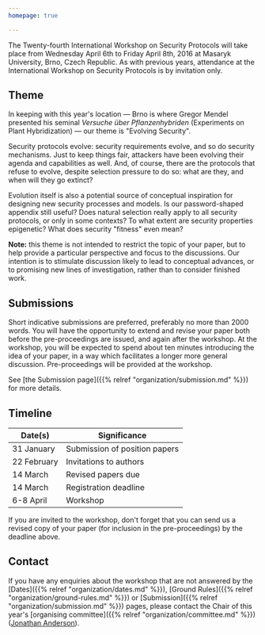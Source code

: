```yaml
---
homepage: true

---
```


The Twenty-fourth International Workshop on Security Protocols will take place
from Wednesday April 6th to Friday April 8th, 2016 at
Masaryk University, Brno, Czech Republic.
As with previous years, attendance at the
International Workshop on Security Protocols is by invitation only.

## Theme

In keeping with this year's location
— Brno is where Gregor Mendel presented his seminal
*Versuche über Pflanzenhybriden* (Experiments on Plant Hybridization) —
our theme is "Evolving Security".

Security protocols evolve: security requirements evolve, and so do security
mechanisms.
Just to keep things fair, attackers have been evolving their agenda and
capabilities as well.
And, of course, there are the protocols that refuse to evolve, despite selection
pressure to do so: what are they, and when will they go extinct?

Evolution itself is also a potential source of conceptual inspiration for
designing new security processes and models.
Is our password-shaped appendix still useful?
Does natural selection really apply to all security protocols, or only in some
contexts?
To what extent are security properties epigenetic?
What does security "fitness" even mean?

**Note:**
this theme is not intended to restrict the topic of your paper, but to help
provide a particular perspective and focus to the discussions.
Our intention is to stimulate discussion likely to lead to conceptual advances,
or to promising new lines of investigation, rather than to consider
finished work.


## Submissions

Short indicative submissions are preferred, preferably no more than 2000 words.
You will have the opportunity to extend and revise your paper both before the pre-proceedings are issued, and again after the workshop.
At the workshop, you will be expected to spend about ten minutes introducing the idea of your paper, in a way which facilitates a longer more general discussion.
Pre-proceedings will be provided at the workshop.

See [the Submission page]({{% relref "organization/submission.md" %}})
for more details.


## Timeline

| Date(s)      | Significance            |
|--------------|-------------------------|
| 31 January   | Submission of position papers |
| 22 February  | Invitations to authors  |
| 14 March     | Revised papers due      |
| 14 March     | Registration deadline   |
| 6-8 April    | Workshop                |

If you are invited to the workshop, don't forget that you can send us a revised
copy of your paper (for inclusion in the pre-proceedings) by the deadline above.


## Contact

If you have any enquiries about the workshop that are not answered by the
[Dates]({{% relref "organization/dates.md" %}}),
[Ground Rules]({{% relref "organization/ground-rules.md" %}}) or
[Submission]({{% relref "organization/submission.md" %}}) pages,
please contact the Chair of this year's
[organising committee]({{% relref "organization/committee.md" %}})
([Jonathan Anderson](mailto:jonathan.anderson@mun.ca?subject=SPW2016)).
